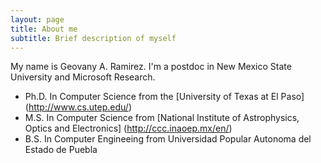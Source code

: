 ```yaml
---
layout: page
title: About me
subtitle: Brief description of myself
---
```


My name is Geovany A. Ramirez. I'm a postdoc in New Mexico State University and Microsoft Research.

- Ph.D. In Computer Science from the [University of Texas at El Paso] (http://www.cs.utep.edu/)
- M.S. In Computer Science from [National Institute of Astrophysics, Optics and Electronics] (http://ccc.inaoep.mx/en/)
- B.S. In Computer Engineeing from Universidad Popular Autonoma del Estado de Puebla

